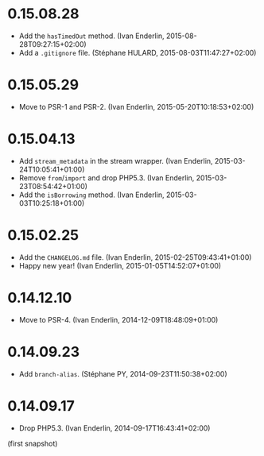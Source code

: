 # 0.15.08.28

  * Add the `hasTimedOut` method. (Ivan Enderlin, 2015-08-28T09:27:15+02:00)
  * Add a `.gitignore` file. (Stéphane HULARD, 2015-08-03T11:47:27+02:00)

# 0.15.05.29

  * Move to PSR-1 and PSR-2. (Ivan Enderlin, 2015-05-20T10:18:53+02:00)

# 0.15.04.13

  * Add `stream_metadata` in the stream wrapper. (Ivan Enderlin, 2015-03-24T10:05:41+01:00)
  * Remove `from`/`import` and drop PHP5.3. (Ivan Enderlin, 2015-03-23T08:54:42+01:00)
  * Add the `isBorrowing` method. (Ivan Enderlin, 2015-03-03T10:25:18+01:00)

# 0.15.02.25

  * Add the `CHANGELOG.md` file. (Ivan Enderlin, 2015-02-25T09:43:41+01:00)
  * Happy new year! (Ivan Enderlin, 2015-01-05T14:52:07+01:00)

# 0.14.12.10

  * Move to PSR-4. (Ivan Enderlin, 2014-12-09T18:48:09+01:00)

# 0.14.09.23

  * Add `branch-alias`. (Stéphane PY, 2014-09-23T11:50:38+02:00)

# 0.14.09.17

  * Drop PHP5.3. (Ivan Enderlin, 2014-09-17T16:43:41+02:00)

(first snapshot)
